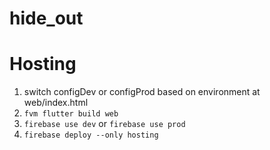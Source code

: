 # hide_out

# Hosting
1. switch configDev or configProd based on environment at web/index.html
2. `fvm flutter build web`
3. `firebase use dev` or `firebase use prod`
4. `firebase deploy --only hosting`